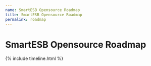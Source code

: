 ```yaml
---
name: SmartESB Opensource Roadmap
title: SmartESB Opensource Roadmap
permalink: roadmap
---
```


# SmartESB Opensource Roadmap

{% include timeline.html %}
